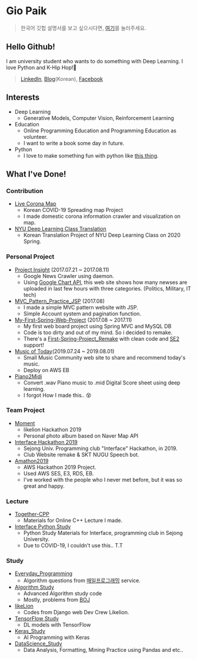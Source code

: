 # Gio Paik
> 한국어 깃헙 설명서를 보고 싶으시다면, [여기](https://github.com/skyil7/Cover-Letter/blob/master/README.md)를 눌러주세요.
## Hello Github!
I am university student who wants to do something with Deep Learning. I love Python and K-Hip Hop!🤙  

> [LinkedIn](https://www.linkedin.com/in/giopaik/), [Blog](https://skyil.tistory.com/)(Korean), [Facebook](https://www.facebook.com/profile.php?id=100007750893990)
## Interests
- Deep Learning
	- Generative Models, Computer Vision, Reinforcement Learning
- Education
	- Online Programming Education and Programming Education as volunteer.
	- I want to write a book some day in future.
- Python
	- I love to make something fun with python like [this thing](https://github.com/skyil7/LOL_AutoPicker).
## What I've Done!
### Contribution
- [Live Corona Map](https://github.com/LiveCoronaDetector/livecod)
	- Korean COVID-19 Spreading map Project
	- I made domestic corona information crawler and visualization on map.
- [NYU Deep Learning Class Translation](https://github.com/Atcold/pytorch-Deep-Learning)
	- Korean Translation Project of NYU Deep Learning Class on 2020 Spring.
### Personal Project
- [Project Insight](https://github.com/skyil7/Project-Insight) (2017.07.21 ~ 2017.08.11)
  - Google News Crawler using daemon.
  - Using [Google Chart API](https://developers.google.com/chart/), this web site shows how many newses are uploaded in last few hours with three categories. (Politics, Military, IT tech)
- [MVC_Pattern_Practice_JSP](https://github.com/skyil7/MVC_Pattern_Practice_JSP) (2017.08)
  - I made a simple MVC pattern website with JSP.
  - Simple Account system and pagination function.
- [My-First-Spring-Web-Project](https://github.com/skyil7/My-First-Spring-Web-Project) (2017.08 ~ 2017.11)
  - My first web board project using Spring MVC and MySQL DB
  - Code is too dirty and out of my mind. So i decided to remake.
  - There's a [First-Spring-Project_Remake](https://github.com/skyil7/First-Spring-Project_Remake) with clean code and [SE2](https://github.com/naver/smarteditor2) support!
- [Music of Today](https://github.com/skyil7/Music_of_Today)(2019.07.24 ~ 2019.08.01)
  - Small Music Community web site to share and recommend today's music.
  - Deploy on AWS EB
- [Piano2Midi](https://github.com/skyil7/Piano2Midi)
  - Convert .wav Piano music to .mid Digital Score sheet using deep learning.
  - I forgot How I made this.. 😵
### Team Project
- [Moment](https://github.com/skyil7/Moment)
  - likelion Hackathon 2019
  - Personal photo album based on Naver Map API
- [Interface Hackathon 2019](https://github.com/skyil7/InterfaceHackathon2019)
  - Sejong Univ. Programming club "Interface" Hackathon, in 2019.
  - Club Website remake & SKT NUGU Speech bot.
- [Amathon2019](https://github.com/skyil7/Amathon2019-4Flix-with-Security)
  - AWS Hackathon 2019 Project.
  - Used AWS SES, E3, RDS, EB.
  - I've worked with the people who I never met before, but it was so great and happy.
### Lecture
- [Together-CPP](https://github.com/skyil7/Together-CPP)
  - Materials for Online C++ Lecture I made.
 - [Interface Python Study](https://github.com/skyil7/IF_Python_Study)
	 - Python Study Materials for Interface, programming club in Sejong University.
	 - Due to COVID-19, I couldn't use this.. T.T
### Study
- [Everyday_Programming](https://github.com/skyil7/Everyday_Programming)
  - Algorithm questions from [매일프로그래밍](http://mailprogramming.com/) service.
- [Algorithm Study](https://github.com/skyil7/AlgorithmStudy)
  - Advanced Algorithm study code
  - Mostly, problems from [BOJ](https://acmicpc.net)
- [likeLion](https://github.com/skyil7/likeLion)
  - Codes from Django web Dev Crew Likelion.
- [TensorFlow Study](https://github.com/skyil7/TensorFlow_Study)
  - DL models with TensorFlow
- [Keras_Study](https://github.com/skyil7/Keras_Study)
  - AI Programming with Keras
- [DataScience_Study](https://github.com/skyil7/DataScience_Study)
  - Data Analysis, Formatting, Mining Practice using Pandas and etc..
